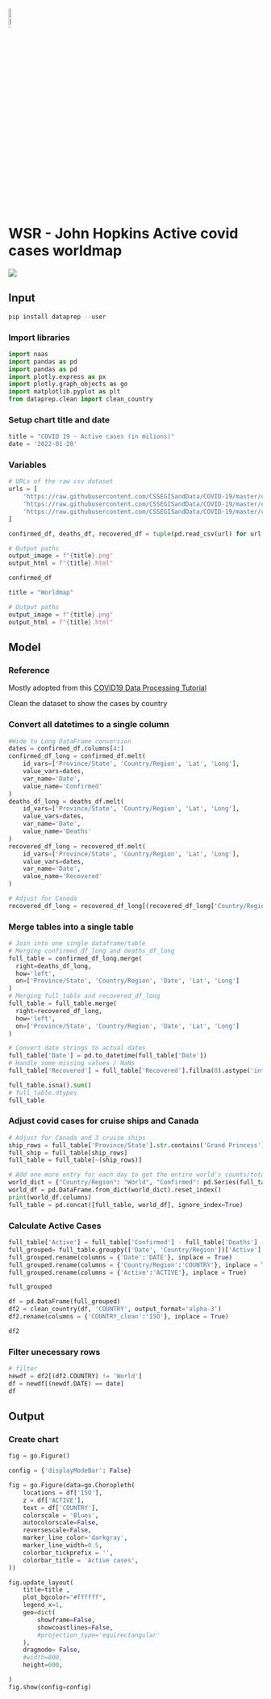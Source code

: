 <img width="10%" alt="Naas" src="https://landen.imgix.net/jtci2pxwjczr/assets/5ice39g4.png?w=160"/>

# WSR - John Hopkins Active covid cases worldmap
<a href="https://app.naas.ai/user-redirect/naas/downloader?url=https://raw.githubusercontent.com/jupyter-naas/awesome-notebooks/master/WSR/John_Hopkins_Active_covid_cases_worldmap.ipynb" target="_parent"><img src="https://naasai-public.s3.eu-west-3.amazonaws.com/open_in_naas.svg"/></a>

## Input


```python
pip install dataprep --user
```

### Import libraries


```python
import naas
import pandas as pd
import pandas as pd
import plotly.express as px
import plotly.graph_objects as go
import matplotlib.pyplot as plt
from dataprep.clean import clean_country

```

### Setup chart title and date


```python
title = "COVID 19 - Active cases (in milions)"
date = '2022-01-20'
```

### Variables


```python
# URLs of the raw csv dataset
urls = [
    'https://raw.githubusercontent.com/CSSEGISandData/COVID-19/master/csse_covid_19_data/csse_covid_19_time_series/time_series_covid19_confirmed_global.csv',
    'https://raw.githubusercontent.com/CSSEGISandData/COVID-19/master/csse_covid_19_data/csse_covid_19_time_series/time_series_covid19_deaths_global.csv',
    'https://raw.githubusercontent.com/CSSEGISandData/COVID-19/master/csse_covid_19_data/csse_covid_19_time_series/time_series_covid19_recovered_global.csv'
]

confirmed_df, deaths_df, recovered_df = tuple(pd.read_csv(url) for url in urls)

# Output paths
output_image = f"{title}.png"
output_html = f"{title}.html"
```


```python
confirmed_df
```


```python
title = "Worldmap"

# Output paths
output_image = f"{title}.png"
output_html = f"{title}.html"
```

## Model

### Reference
Mostly adopted from this [COVID19 Data Processing Tutorial](https://towardsdatascience.com/covid-19-data-processing-58aaa3663f6)

Clean the dataset to show the cases by country


### Convert all datetimes to a single column


```python
#Wide to Long DataFrame conversion
dates = confirmed_df.columns[4:]
confirmed_df_long = confirmed_df.melt(
    id_vars=['Province/State', 'Country/Region', 'Lat', 'Long'], 
    value_vars=dates, 
    var_name='Date', 
    value_name='Confirmed'
)
deaths_df_long = deaths_df.melt(
    id_vars=['Province/State', 'Country/Region', 'Lat', 'Long'], 
    value_vars=dates, 
    var_name='Date', 
    value_name='Deaths'
)
recovered_df_long = recovered_df.melt(
    id_vars=['Province/State', 'Country/Region', 'Lat', 'Long'], 
    value_vars=dates, 
    var_name='Date', 
    value_name='Recovered'
)

# Adjust for Canada
recovered_df_long = recovered_df_long[(recovered_df_long['Country/Region']!='Canada')]
```

### Merge tables into a single table


```python
# Join into one single dataframe/table
# Merging confirmed_df_long and deaths_df_long
full_table = confirmed_df_long.merge(
  right=deaths_df_long, 
  how='left',
  on=['Province/State', 'Country/Region', 'Date', 'Lat', 'Long']
)
# Merging full_table and recovered_df_long
full_table = full_table.merge(
  right=recovered_df_long, 
  how='left',
  on=['Province/State', 'Country/Region', 'Date', 'Lat', 'Long']
)

# Convert date strings to actual dates
full_table['Date'] = pd.to_datetime(full_table['Date'])
# Handle some missing values / NaNs
full_table['Recovered'] = full_table['Recovered'].fillna(0).astype('int64')


```


```python
full_table.isna().sum()
# full_table.dtypes
full_table
```

### Adjust covid cases for cruise ships and Canada 


```python
# Adjust for Canada and 3 cruise ships
ship_rows = full_table['Province/State'].str.contains('Grand Princess') | full_table['Province/State'].str.contains('Diamond Princess') | full_table['Country/Region'].str.contains('Diamond Princess') | full_table['Country/Region'].str.contains('MS Zaandam')
full_ship = full_table[ship_rows]
full_table = full_table[~(ship_rows)]

# Add one more entry for each day to get the entire world's counts/totals
world_dict = {"Country/Region": "World", "Confirmed": pd.Series(full_table.groupby(['Date'])['Confirmed'].sum()), "Deaths": pd.Series(full_table.groupby(['Date'])['Deaths'].sum()),"Recovered": pd.Series(full_table.groupby(['Date'])['Recovered'].sum())}
world_df = pd.DataFrame.from_dict(world_dict).reset_index()
print(world_df.columns)
full_table = pd.concat([full_table, world_df], ignore_index=True)
```

### Calculate Active Cases 


```python
full_table['Active'] = full_table['Confirmed'] - full_table['Deaths'] - full_table['Recovered']
full_grouped= full_table.groupby(['Date', 'Country/Region'])['Active'].sum().reset_index()
full_grouped.rename(columns = {'Date':'DATE'}, inplace = True)
full_grouped.rename(columns = {'Country/Region':'COUNTRY'}, inplace = True)
full_grouped.rename(columns = {'Active':'ACTIVE'}, inplace = True)

full_grouped
```


```python
df = pd.DataFrame(full_grouped)
df2 = clean_country(df, 'COUNTRY', output_format='alpha-3')
df2.rename(columns = {'COUNTRY_clean':'ISO'}, inplace = True)

df2
```

### Filter unecessary rows


```python
# filter 
newdf = df2[(df2.COUNTRY) != 'World']
df = newdf[(newdf.DATE) == date]
df
```

## Output

### Create chart


```python
fig = go.Figure()

config = {'displayModeBar': False}

fig = go.Figure(data=go.Choropleth(
    locations = df['ISO'],
    z = df['ACTIVE'],
    text = df['COUNTRY'],
    colorscale = 'Blues',
    autocolorscale=False,
    reversescale=False,
    marker_line_color='darkgray',
    marker_line_width=0.5,
    colorbar_tickprefix = '',
    colorbar_title = 'Active cases',
))

fig.update_layout(
    title=title ,
    plot_bgcolor="#ffffff",
    legend_x=1,
    geo=dict(
        showframe=False,
        showcoastlines=False,
        #projection_type='equirectangular'
    ),
    dragmode= False,
    #width=800,
    height=600,

)
fig.show(config=config)
```
